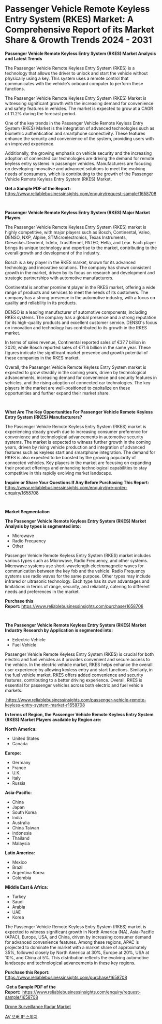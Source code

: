 <p><h1>Passenger Vehicle Remote Keyless Entry System (RKES) Market: A Comprehensive Report of its Market Share & Growth Trends 2024 - 2031</h1></p><p><strong>Passenger Vehicle Remote Keyless Entry System (RKES) Market Analysis and Latest Trends</strong></p>
<p><p>The Passenger Vehicle Remote Keyless Entry System (RKES) is a technology that allows the driver to unlock and start the vehicle without physically using a key. This system uses a remote control that communicates with the vehicle's onboard computer to perform these functions. </p><p>The Passenger Vehicle Remote Keyless Entry System (RKES) Market is witnessing significant growth with the increasing demand for convenience and safety features in vehicles. The market is expected to grow at a CAGR of 11.2% during the forecast period. </p><p>One of the key trends in the Passenger Vehicle Remote Keyless Entry System (RKES) Market is the integration of advanced technologies such as biometric authentication and smartphone connectivity. These features enhance the security and convenience of the system, providing users with an improved experience.</p><p>Additionally, the growing emphasis on vehicle security and the increasing adoption of connected car technologies are driving the demand for remote keyless entry systems in passenger vehicles. Manufacturers are focusing on developing innovative and advanced solutions to meet the evolving needs of consumers, which is contributing to the growth of the Passenger Vehicle Remote Keyless Entry System (RKES) Market.</p></p>
<p><strong>Get a Sample PDF of the Report:&nbsp;</strong> <a href="https://www.reliablebusinessinsights.com/enquiry/request-sample/1658708">https://www.reliablebusinessinsights.com/enquiry/request-sample/1658708</a></p>
<p>&nbsp;</p>
<p><strong>Passenger Vehicle Remote Keyless Entry System (RKES) Major Market Players</strong></p>
<p><p>The Passenger Vehicle Remote Keyless Entry System (RKES) market is highly competitive, with major players such as Bosch, Continental, Valeo, DENSO, NXP, Alpine, STMicroelectronics, Texas Instruments, Giesecke+Devrient, Irdeto, TrustKernel, PATEO, Hella, and Lear. Each player brings its unique technology and expertise to the market, contributing to the overall growth and development of the industry.</p><p>Bosch is a key player in the RKES market, known for its advanced technology and innovative solutions. The company has shown consistent growth in the market, driven by its focus on research and development and strategic partnerships with automotive manufacturers.</p><p>Continental is another prominent player in the RKES market, offering a wide range of products and services to meet the needs of its customers. The company has a strong presence in the automotive industry, with a focus on quality and reliability in its products.</p><p>DENSO is a leading manufacturer of automotive components, including RKES systems. The company has a global presence and a strong reputation for its high-quality products and excellent customer service. DENSO's focus on innovation and technology has contributed to its growth in the RKES market.</p><p>In terms of sales revenue, Continental reported sales of €37.7 billion in 2020, while Bosch reported sales of €71.6 billion in the same year. These figures indicate the significant market presence and growth potential of these companies in the RKES market.</p><p>Overall, the Passenger Vehicle Remote Keyless Entry System market is expected to grow steadily in the coming years, driven by technological advancements, increasing demand for convenience and security features in vehicles, and the rising adoption of connected car technologies. The key players in the market are well-positioned to capitalize on these opportunities and further expand their market share.</p></p>
<p>&nbsp;</p>
<p><strong>What Are The Key Opportunities For Passenger Vehicle Remote Keyless Entry System (RKES) Manufacturers?</strong></p>
<p><p>The Passenger Vehicle Remote Keyless Entry System (RKES) market is experiencing steady growth due to increasing consumer preference for convenience and technological advancements in automotive security systems. The market is expected to witness further growth in the coming years, driven by rising vehicle production and integration of advanced features such as keyless start and smartphone integration. The demand for RKES is also expected to be boosted by the growing popularity of connected vehicles. Key players in the market are focusing on expanding their product offerings and enhancing technological capabilities to stay competitive in this rapidly evolving market landscape.</p></p>
<p><strong>Inquire or Share Your Questions If Any Before Purchasing This Report:</strong> <a href="https://www.reliablebusinessinsights.com/enquiry/pre-order-enquiry/1658708">https://www.reliablebusinessinsights.com/enquiry/pre-order-enquiry/1658708</a></p>
<p>&nbsp;</p>
<p><strong>Market Segmentation</strong></p>
<p><strong>The Passenger Vehicle Remote Keyless Entry System (RKES) Market Analysis by types is segmented into:</strong></p>
<p><ul><li>Microwave</li><li>Radio Frequency</li><li>Other</li></ul></p>
<p><p>Passenger Vehicle Remote Keyless Entry System (RKES) market includes various types such as Microwave, Radio Frequency, and other systems. Microwave systems use short-wavelength electromagnetic waves for communication between the key fob and the vehicle. Radio Frequency systems use radio waves for the same purpose. Other types may include infrared or ultrasonic technology. Each type has its own advantages and limitations in terms of range, security, and reliability, catering to different needs and preferences in the market.</p></p>
<p><strong>Purchase this Report:&nbsp;</strong><a href="https://www.reliablebusinessinsights.com/purchase/1658708">https://www.reliablebusinessinsights.com/purchase/1658708</a></p>
<p>&nbsp;</p>
<p><strong>The Passenger Vehicle Remote Keyless Entry System (RKES) Market Industry Research by Application is segmented into:</strong></p>
<p><ul><li>Eelectric Vehicle</li><li>Fuel Vehicle</li></ul></p>
<p><p>Passenger Vehicle Remote Keyless Entry System (RKES) is crucial for both electric and fuel vehicles as it provides convenient and secure access to the vehicle. In the electric vehicle market, RKES helps enhance the overall user experience by allowing keyless entry and start functions. Similarly, in the fuel vehicle market, RKES offers added convenience and security features, contributing to a better driving experience. Overall, RKES is essential for passenger vehicles across both electric and fuel vehicle markets.</p></p>
<p><a href="https://www.reliablebusinessinsights.com/passenger-vehicle-remote-keyless-entry-system-market-r1658708">&nbsp;https://www.reliablebusinessinsights.com/passenger-vehicle-remote-keyless-entry-system-market-r1658708</a></p>
<p><strong>In terms of Region, the Passenger Vehicle Remote Keyless Entry System (RKES) Market Players available by Region are:</strong></p>
<p>
    <p> <strong> North America: </strong>
        <ul>
            <li>United States</li>
            <li>Canada</li>
        </ul>
        </p> 
    <p> <strong> Europe: </strong>
        <ul>
            <li>Germany</li>
            <li>France</li>
            <li>U.K.</li>
            <li>Italy</li>
            <li>Russia</li>
        </ul>
        </p> 
    <p> <strong> Asia-Pacific: </strong>
        <ul>
            <li>China</li>
            <li>Japan</li>
            <li>South Korea</li>
            <li>India</li>
            <li>Australia</li>
            <li>China Taiwan</li>
            <li>Indonesia</li>
            <li>Thailand</li>
            <li>Malaysia</li>
        </ul>
        </p> 
    <p> <strong> Latin America: </strong>
        <ul>
            <li>Mexico</li>
            <li>Brazil</li>
            <li>Argentina Korea</li>
            <li>Colombia</li>
        </ul>
        </p> 
    <p> <strong> Middle East & Africa: </strong>
        <ul>
            <li>Turkey</li>
            <li>Saudi</li>
            <li>Arabia</li>
            <li>UAE</li>
            <li>Korea</li>
        </ul>
    </p>
    </p>
<p><p>The Passenger Vehicle Remote Keyless Entry System (RKES) market is expected to witness significant growth in North America (NA), Asia-Pacific (APAC), Europe, USA, and China, driven by increasing consumer demand for advanced convenience features. Among these regions, APAC is projected to dominate the market with a market share of approximately 35%, followed closely by North America at 30%, Europe at 20%, USA at 10%, and China at 5%. This distribution reflects the evolving automotive landscape and technological advancements in these key regions.</p></p>
<p><strong>Purchase this Report: </strong><a href="https://www.reliablebusinessinsights.com/purchase/1658708">https://www.reliablebusinessinsights.com/purchase/1658708</a></p>
<p>&nbsp;<strong>Get a Sample PDF of the Report:&nbsp;&nbsp;</strong><a href="https://www.reliablebusinessinsights.com/enquiry/request-sample/1658708">https://www.reliablebusinessinsights.com/enquiry/request-sample/1658708</a></p>
<p><strong></strong></p>
<p><p><a href="https://issuu.com/reportprime-2/docs/drone-surveillance-radar-market-size-2030.pptx">Drone Surveillance Radar Market</a></p><p><a href="https://github.com/fernandotryO5lson96765/Market-Research-Report-List-2/blob/main/847357887673.md">AV 오버 IP 스위치</a></p></p>